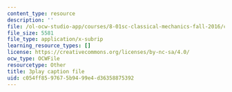 ```yaml
---
content_type: resource
description: ''
file: /ol-ocw-studio-app/courses/8-01sc-classical-mechanics-fall-2016/c054ff8597675b9499e4d36358875392_0EMIK-6LUE4.vtt
file_size: 5581
file_type: application/x-subrip
learning_resource_types: []
license: https://creativecommons.org/licenses/by-nc-sa/4.0/
ocw_type: OCWFile
resourcetype: Other
title: 3play caption file
uid: c054ff85-9767-5b94-99e4-d36358875392
---
```

